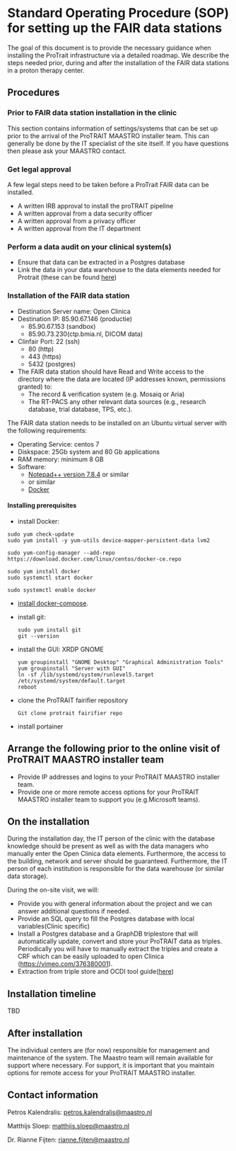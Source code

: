 # Standard Operating Procedure (SOP) for setting up the FAIR data stations

The goal of this document is to provide the necessary guidance when installing the ProTrait infrastructure via a detailed roadmap. We describe the steps needed prior, during and after the installation of the FAIR data stations in a proton therapy center. 

## Procedures

### Prior to FAIR data station installation in the clinic

This section contains information of settings/systems that can be set up prior to the arrival of the ProTRAIT MAASTRO installer team. This can generally be done by the IT specialist of the site itself. If you have questions then please ask your MAASTRO contact.

### Get legal approval

A few legal steps need to be taken before a ProTrait FAIR data can be installed. 

- A written IRB approval to install the proTRAIT pipeline 
- A written approval from a data security officer 
- A written approval from a privacy officer
- A written approval from the IT department

### Perform a data audit on your clinical system(s)

- Ensure that data can be extracted in a Postgres database
- Link the data in your data warehouse to the data elements needed for Protrait (these can be found [here](https://gitlab.com/UM-CDS/protrait/data-element-lists/-/tree/master/Lists))

### Installation of the FAIR data station

- Destination Server name: Open Clinica
- Destination IP: 85.90.67.146 (productie)
  - 85.90.67.153 (sandbox)
  - 85.90.73.230(ctp.bmia.nl, DICOM data) 
- Clinfair Port: 22 (ssh)
  - 80 (http)
  - 443 (https)
  - 5432 (postgres)
- The FAIR data station should have Read and Write access to the directory where the data are located (IP addresses known, permissions granted) to:
  - The record & verification system (e.g. Mosaiq or Aria)
  - The RT-PACS any other relevant data sources (e.g., research database, trial database, TPS, etc.).

The FAIR data station needs to be installed on an Ubuntu virtual server with the following requirements:

- Operating Service: centos 7
- Diskspace: 25Gb system and 80 Gb applications
- RAM memory: minimum 8 GB 
- Software:
  - [Notepad++ version 7.8.4](https://notepad-plus-plus.org/downloads/v7.8.4/) or similar
  -  or similar
  - [Docker](https://docs.docker.com/install/linux/docker-ce/ubuntu/#set-up-the-repository)

#### Installing prerequisites

- install Docker:

```
sudo yum check-update
sudo yum install -y yum-utils device-mapper-persistent-data lvm2

sudo yum-config-manager --add-repo https://download.docker.com/linux/centos/docker-ce.repo

sudo yum install docker
sudo systemctl start docker

sudo systemctl enable docker
```

-  [install docker-compose](https://linuxize.com/post/how-to-install-and-use-docker-compose-on-centos-7/).

- install git:

  ```
  sudo yum install git
  git --version
  ```

- install the GUI: XRDP GNOME

  ```
  yum groupinstall "GNOME Desktop" "Graphical Administration Tools"
  yum groupinstall "Server with GUI"
  ln -sf /lib/systemd/system/runlevel5.target /etc/systemd/system/default.target
  reboot
  ```

- clone the ProTRAIT fairifier repository

  ```
  Git clone protrait fairifier repo
  ```

- install portainer



## Arrange the following prior to the online visit of ProTRAIT MAASTRO installer team

- Provide IP addresses and logins to your ProTRAIT MAASTRO installer team.
- Provide one or more remote access options for your ProTRAIT MAASTRO installer team to support you (e.g.Microsoft teams).

## On the installation

During the installation day, the IT person of the clinic with the database knowledge should be present as well as with the data managers who manually enter the Open Clinica data elements. Furthermore, the access to the building, network and server should be guaranteed. Furthermore, the IT person of each institution is responsible for the data warehouse (or similar data storage).

During the on-site visit, we will:

- Provide you with general information about the project and we can answer additional questions if needed. 
- Provide an SQL query to fill the Postgres database with local variables(Clinic specific)
- Install a Postgres database and a GraphDB triplestore that will automatically update, convert and store your ProTRAIT data as triples. Periodically you will have to manually extract the triples and create a CRF which can be easily uploaded to open Clinica (https://vimeo.com/376380001).
- Extraction from triple store and OCDI tool guide([here](https://trait.health-ri.nl/trait-tools/OpenClinica/Setting-up-OpenClinica/execution-phase/data-entry-data-upload/UserManualOpenClinicadataimporter_version_1_33.docx2.pdf))

## Installation timeline

TBD

## After installation

The individual centers are (for now) responsible for management and maintenance of the system. The Maastro team will remain available for support where necessary. For support, it is important that you maintain options for remote access for your ProTRAIT MAASTRO installer.

## Contact information

Petros Kalendralis: [petros.kalendralis@maastro.nl](mailto:petros.kalendralis@maastro.nl) 

Matthijs Sloep: [matthijs.sloep@maastro.nl](mailto:matthijs.sloep@maastro.nl)

Dr. Rianne Fijten: [rianne.fijten@maastro.nl](mailto:rianne.fijten@maastro.nl)